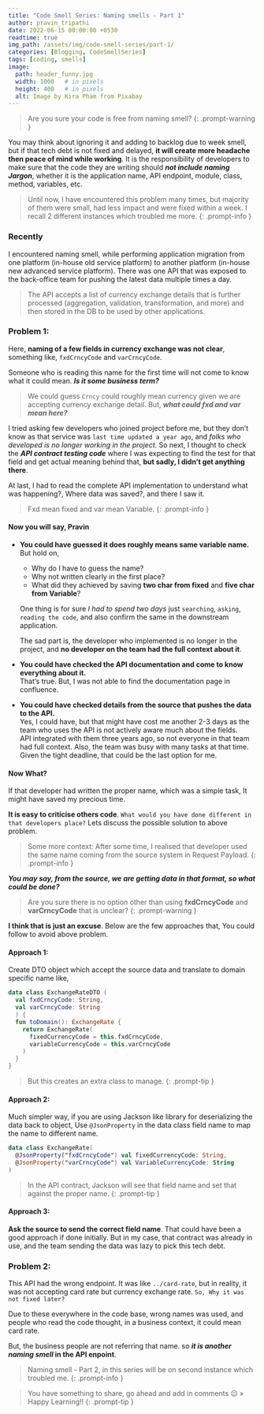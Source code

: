 ```yaml
---
title: "Code Smell Series: Naming smells - Part 1"
author: pravin_tripathi
date: 2022-06-15 00:00:00 +0530
readtime: true
img_path: /assets/img/code-smell-series/part-1/
categories: [Blogging, CodeSmellSeries]
tags: [coding, smells]
image:
  path: header_funny.jpg
  width: 1000   # in pixels
  height: 400   # in pixels
  alt: Image by Kira Pham from Pixabay 
---
```


> Are you sure your code is free from naming smell?
{: .prompt-warning }

You may think about ignoring it and adding to backlog due to week smell, but if that tech debt is not fixed and delayed, **it will create more headache then peace of mind while working**. It is the responsibility of developers to make sure that the code they are writing should **_not include naming Jargon_**, whether it is the application name, API endpoint, module, class, method, variables, etc.

> Until now, I have encountered this problem many times, but majority of them were small, had less impact and were fixed within a week. I recall 2 different instances which troubled me more.
{: .prompt-info }

### Recently 
I encountered naming smell, while performing application migration from one platform (in-house old service platform) to another platform (in-house new advanced service platform). There was one API that was exposed to the back-office team for pushing the latest data multiple times a day. 

> The API accepts a list of currency exchange details that is further processed (aggregation, validation, transformation, and more) and then stored in the DB to be used by other applications.

### Problem 1:

Here, **naming of a few fields in currency exchange was not clear**, something like, `fxdCrncyCode` and `varCrncyCode`. 

Someone who is reading this name for the first time will not come to know what it could mean. **_Is it some business term?_** 

> We could guess `Crncy` could roughly mean currency given we are accepting currency exchange detail. But, **_what could fxd and var mean here?_**

I tried asking few developers who joined project before me, but they don’t know as that service was `last time updated a year ago`, and _folks who developed is no longer working in the project_. So next, I thought to check the **_API contract testing code_** where I  was expecting to find the test for that field and get actual meaning behind that, **but sadly, I didn’t get anything there**. 

At last, I had to read the complete API implementation to understand what was happening?, Where data was saved?, and there I saw it. 

> Fxd mean fixed and var mean Variable. 
{: .prompt-info }

#### Now you will say, Pravin

* **You could have guessed it does roughly means same variable name.**  
  But hold on,  
    - Why do I have to guess the name?  
    - Why not written clearly in the first place?  
    - What did they achieved by saving **two char from fixed** and **five char from Variable**?  

  One thing is for sure _I had to spend two days_ just `searching`, `asking`, `reading the code`, and also confirm the same in the downstream application.  

  The sad part is, the developer who implemented is no longer in the project, and **no developer on the team had the full context about it**.

* **You could have checked the API documentation and come to know everything about it.**  
  That’s true. But, I was not able to find the documentation page in confluence.

* **You could have checked details from the source that pushes the data to the API.**   
  Yes, I could have, but that might have cost me another 2-3 days as the team who uses the API is not actively aware much about the fields.  
  API integrated with them three years ago, so not everyone in that team had full context. Also, the team was busy with many tasks at that time. Given the tight deadline, that could be the last option for me.

#### Now What?
If that developer had written the proper name, which was a simple task, It might have saved my precious time.

**It is easy to criticise others code**. `What would you have done different in that developers place?` Lets discuss the possible solution to above problem.

> Some more context: After some time, I realised that developer used the same name coming from the source system in Request Payload.
{: .prompt-info }

**_You may say, from the source, we are getting data in that format, so what could be done?_**
> Are you sure there is no option other than using **fxdCrncyCode** and **varCrncyCode** that is unclear?
{: .prompt-warning }

**I think that is just an excuse**. Below are the few approaches that, You could follow to avoid above problem.
#### Approach 1:
Create DTO object which accept the source data and translate to domain specific name like,

```kotlin
data class ExchangeRateDTO (
  val fxdCrncyCode: String,
  val varCrncyCode: String 
  ) {
  fun toDomain(): ExchangeRate {
    return ExchangeRate(
      fixedCurrencyCode = this.fxdCrncyCode,
      variableCurrencyCode = this.varCrncyCode
    )
  }
}
```

> But this creates an extra class to manage. 
{: .prompt-tip }

#### Approach 2:
Much simpler way, if you are using Jackson like library for deserializing the data back to object,
Use `@JsonProperty` in the data class field name to map the name to different name.

```kotlin
data class ExchangeRate( 
  @JsonProperty("fxdCrncyCode") val fixedCurrencyCode: String,
  @JsonProperty("varCrncyCode") val VariableCurrencyCode: String
)
```

> In the API contract, Jackson will see that field name and set that against the proper name.
{: .prompt-tip }

#### Approach 3:
**Ask the source to send the correct field name**. That could have been a good approach if done initially. But in my case, that contract was already in use, and the team sending the data was lazy to pick this tech debt. 

### Problem 2:
This API had the wrong endpoint. It was like `../card-rate`, but in reality, it was not accepting card rate but currency exchange rate. `So, Why it was not fixed later?`

Due to these everywhere in the code base, wrong names was used, and  people who read the code thought, in a business context, it could mean card rate.  

But, the business people are not referring that name. so **_it is another naming smell_ in the API enpoint**.

> Naming smell - Part 2, in this series will be on second instance which troubled me.
{: .prompt-info }

> You have something to share, go ahead and add in comments 😉 » Happy Learning!!
{: .prompt-tip }